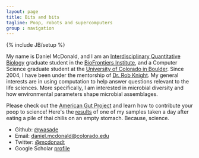 ```yaml
---
layout: page
title: Bits and bits
tagline: Poop, robots and supercomputers
group : navigation
---
```

{% include JB/setup %}

My name is Daniel McDonald, and I am an [Interdisciplinary Quantitative
Biology](http://iqbiology.colorado.edu) graduate student in the
[BioFrontiers Institute](http://biofrontiers.colorado.edu), and a Computer
Science graduate student at the [University of Colorado in
Boulder](http://colorado.edu).  Since 2004, I have been under the mentorship of
[Dr. Rob Knight](http://knightlab.colorado.edu). My general interests are in
using computation to help answer questions relevant to the life sciences. More
specifically, I am interested in microbial diversity and how environmental
parameters shape microbial assemblages.

Please check out the [American Gut Project](http://americangut.org) and learn
how to contribute your poop to science! Here's the
[results](http://www.microbio.me/AmericanGut/results/pdfs/000004216.pdf) of one
of my samples taken a day after eating a pile of thai chilis on an empty
stomach. Because, science.

- Github: [@wasade](http://github.com/wasade)
- Email: [daniel.mcdonald@colorado.edu](mailto:daniel.mcdonald@colorado.edu)
- Twitter: [@mcdonadt](https://twitter.com/mcdonadt)
- Google Scholar [profile](http://scholar.google.com/citations?user=RdRMK0kAAAAJ&hl=en)
